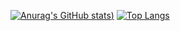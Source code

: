[![Anurag's GitHub stats](https://github-readme-stats.vercel.app/api?username=catanswer&theme=onedark&show_icons=true))](https://github.com/anuraghazra/github-readme-stats)
[![Top Langs](https://github-readme-stats.vercel.app/api/top-langs/?username=catanswer&layout=compact)](https://github.com/anuraghazra/github-readme-stats)


<!--
**catanswer/catanswer** is a ✨ _special_ ✨ repository because its `README.md` (this file) appears on your GitHub profile.

Here are some ideas to get you started:

- 🔭 I’m currently working on ...
- 🌱 I’m currently learning ...
- 👯 I’m looking to collaborate on ...
- 🤔 I’m looking for help with ...
- 💬 Ask me about ...
- 📫 How to reach me: ...
- 😄 Pronouns: ...
- ⚡ Fun fact: ...
-->
